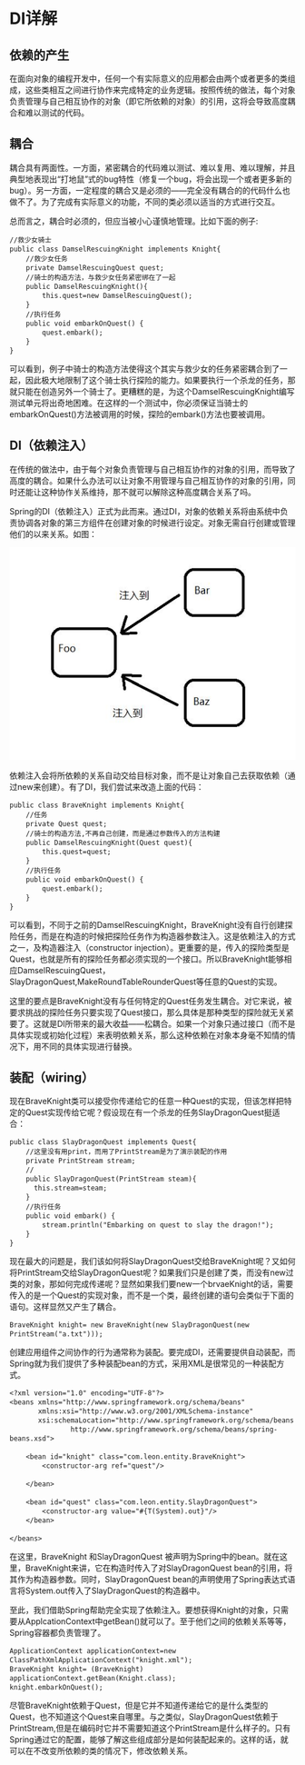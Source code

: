 # DI详解

## 依赖的产生
在面向对象的编程开发中，任何一个有实际意义的应用都会由两个或者更多的类组成，这些类相互之间进行协作来完成特定的业务逻辑。按照传统的做法，每个对象负责管理与自己相互协作的对象（即它所依赖的对象）的引用，这将会导致高度耦合和难以测试的代码。

## 耦合

耦合具有两面性。一方面，紧密耦合的代码难以测试、难以复用、难以理解，并且典型地表现出“打地鼠”式的bug特性（修复一个bug，将会出现一个或者更多新的bug）。另一方面，一定程度的耦合又是必须的——完全没有耦合的的代码什么也做不了。为了完成有实际意义的功能，不同的类必须以适当的方式进行交互。

总而言之，耦合时必须的，但应当被小心谨慎地管理。比如下面的例子:

```
//救少女骑士
public class DamselRescuingKnight implements Knight{
    //救少女任务
    private DamselRescuingQuest quest;
    //骑士的构造方法，与救少女任务紧密绑在了一起
    public DamselRescuingKnight(){
        this.quest=new DamselRescuingQuest();
    }
    //执行任务
    public void embarkOnQuest() {
        quest.embark();
    }
}
```
可以看到，例子中骑士的构造方法使得这个其实与救少女的任务紧密耦合到了一起，因此极大地限制了这个骑士执行探险的能力。如果要执行一个杀龙的任务，那就只能在创造另外一个骑士了。更糟糕的是，为这个DamselRescuingKnight编写测试单元将出奇地困难。在这样的一个测试中，你必须保证当骑士的embarkOnQuest()方法被调用的时候，探险的embark()方法也要被调用。

## DI（依赖注入）
在传统的做法中，由于每个对象负责管理与自己相互协作的对象的引用，而导致了高度的耦合。如果什么办法可以让对象不用管理与自己相互协作的对象的引用，同时还能让这种协作关系维持，那不就可以解除这种高度耦合关系了吗。

Spring的DI（依赖注入）正式为此而来。通过DI，对象的依赖关系将由系统中负责协调各对象的第三方组件在创建对象的时候进行设定。对象无需自行创建或管理他们的以来关系。如图：

![](img/DI.jpg)

依赖注入会将所依赖的关系自动交给目标对象，而不是让对象自己去获取依赖（通过new来创建）。有了DI，我们尝试来改造上面的代码：
```
public class BraveKnight implements Knight{
    //任务
    private Quest quest;
    //骑士的构造方法,不再自己创建，而是通过参数传入的方法构建
    public DamselRescuingKnight(Quest quest){
        this.quest=quest;
    }
    //执行任务
    public void embarkOnQuest() {
        quest.embark();
    }
}
```
可以看到，不同于之前的DamselRescuingKnight，BraveKnight没有自行创建探险任务，而是在构造的时候把探险任务作为构造器参数注入。这是依赖注入的方式之一，及构造器注入（constructor injection）。更重要的是，传入的探险类型是Quest，也就是所有的探险任务都必须实现的一个接口。所以BraveKnight能够相应DamselRescuingQuest，SlayDragonQuest,MakeRoundTableRounderQuest等任意的Quest的实现。

这里的要点是BraveKnight没有与任何特定的Quest任务发生耦合。对它来说，被要求挑战的探险任务只要实现了Quest接口，那么具体是那种类型的探险就无关紧要了。这就是DI所带来的最大收益——松耦合。如果一个对象只通过接口（而不是具体实现或初始化过程）来表明依赖关系，那么这种依赖在对象本身毫不知情的情况下，用不同的具体实现进行替换。

## 装配（wiring）
现在BraveKnight类可以接受你传递给它的任意一种Quest的实现，但该怎样把特定的Quest实现传给它呢？假设现在有一个杀龙的任务SlayDragonQuest挺适合：
```
public class SlayDragonQuest implements Quest{
    //这里没有用print，而用了PrintStream是为了演示装配的作用
    private PrintStream stream;
    //
    public SlayDragonQuest(PrintStream steam){
      this.stream=steam;  
    }
    //执行任务
    public void embark() {
        stream.println("Embarking on quest to slay the dragon!");
    }
}
```
现在最大的问题是，我们该如何将SlayDragonQuest交给BraveKnight呢？又如何将PrintStream交给SlayDragonQuest呢？如果我们只是创建了类，而没有new过类的对象，那如何完成传递呢？显然如果我们要new一个brvaeKnight的话，需要传入的是一个Quest的实现对象，而不是一个类，最终创建的语句会类似于下面的语句。这样显然又产生了耦合。
```
BraveKnight knight= new BraveKnight(new SlayDragonQuest(new PrintStream("a.txt")));
```

创建应用组件之间协作的行为通常称为装配。要完成DI，还需要提供自动装配，而Spring就为我们提供了多种装配bean的方式，采用XML是很常见的一种装配方式。
```
<?xml version="1.0" encoding="UTF-8"?>
<beans xmlns="http://www.springframework.org/schema/beans"
       xmlns:xsi="http://www.w3.org/2001/XMLSchema-instance"
       xsi:schemaLocation="http://www.springframework.org/schema/beans
               http://www.springframework.org/schema/beans/spring-beans.xsd">

    <bean id="knight" class="com.leon.entity.BraveKnight">
        <constructor-arg ref="quest"/>

    </bean>

    <bean id="quest" class="com.leon.entity.SlayDragonQuest">
        <constructor-arg value="#{T(System).out}"/>
    </bean>

</beans>    
```
在这里，BraveKnight 和SlayDragonQuest 被声明为Spring中的bean。就在这里，BraveKnight来讲，它在构造时传入了对SlayDragonQuest bean的引用，将其作为构造器参数。同时，SlayDragonQuest bean的声明使用了Spring表达式语言将System.out传入了SlayDragonQuest的构造器中。

至此，我们借助Spring帮助完全实现了依赖注入。要想获得Knight的对象，只需要从ApplcationContext中getBean()就可以了。至于他们之间的依赖关系等等，Spring容器都负责管理了。
```
ApplicationContext applicationContext=new ClassPathXmlApplicationContext("knight.xml");
BraveKnight knight= (BraveKnight) applicationContext.getBean(Knight.class);
knight.embarkOnQuest();
```
尽管BraveKnight依赖于Quest，但是它并不知道传递给它的是什么类型的Quest，也不知道这个Quest来自哪里。与之类似，SlayDragonQuest依赖于PrintStream,但是在编码时它并不需要知道这个PrintStream是什么样子的。只有Spring通过它的配置，能够了解这些组成部分是如何装配起来的。这样的话，就可以在不改变所依赖的类的情况下，修改依赖关系。
